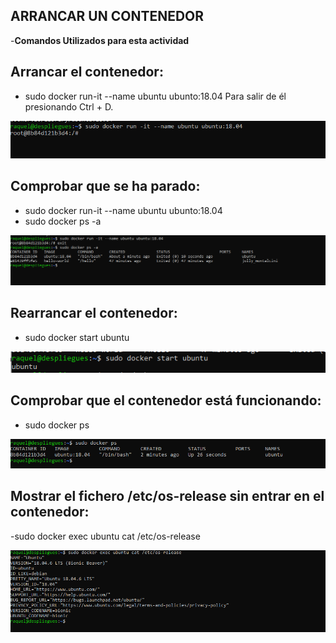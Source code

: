 ## ARRANCAR UN CONTENEDOR ##

-**Comandos Utilizados para esta actividad**

## Arrancar el contenedor:
- sudo docker run-it --name ubuntu ubunto:18.04
Para salir de él presionando Ctrl + D.

![arrancar1.png](https://github.com/Rardati/Despliegue/blob/main/Docker/Ejercicio3/Arrancar1.png)

## Comprobar que se ha parado:
-  sudo docker run-it --name ubuntu ubunto:18.04
- sudo docker ps -a

![2.png](https://github.com/Rardati/Despliegue/blob/main/Docker/Ejercicio3/2.png)


## Rearrancar el contenedor:
- sudo docker start ubuntu

![3.png](https://github.com/Rardati/Despliegue/blob/main/Docker/Ejercicio3/3.png)


## Comprobar que el contenedor está funcionando:
- sudo docker ps

![4.png](https://github.com/Rardati/Despliegue/blob/main/Docker/Ejercicio3/4.png)


## Mostrar el fichero /etc/os-release sin entrar en el contenedor:
-sudo docker exec ubuntu cat /etc/os-release

![5.png](https://github.com/Rardati/Despliegue/blob/main/Docker/Ejercicio3/5.png)